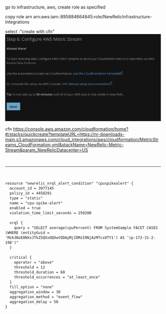 


go to infrastructure, aws, create role as specified

copy role arn
arn:aws:iam::895884664845:role/NewRelicInfrastructure-Integrations

select :"create with cfn"
![](Images/Pasted%20image%2020230620221541.png)


cfn
https://console.aws.amazon.com/cloudformation/home?#/stacks/quickcreate?templateURL=https://nr-downloads-main.s3.amazonaws.com/cloud_integrations/aws/cloudformation/MetricStreams_CloudFormation.yml&stackName=NewRelic-Metric-Stream&param_NewRelicDatacenter=US




<br/>

---

<br/>

``` 
resource "newrelic_nrql_alert_condition" "cpuspikealert" {
  account_id = 3977145
  policy_id = 4458291
  type = "static"
  name = "cpu-spike-alert"
  enabled = true
  violation_time_limit_seconds = 259200

  nrql {
    query = "SELECT average(cpuPercent) FROM SystemSample FACET CASES (WHERE (entityGuid = 'Mzk3NzE0NXxJTkZSQXxOQXwtODAyMjI0MzI0NjAzMTcxOTY1') AS 'ip-172-31-2-198')"
  }

  critical {
    operator = "above"
    threshold = 12
    threshold_duration = 60
    threshold_occurrences = "at_least_once"
  }
  fill_option = "none"
  aggregation_window = 30
  aggregation_method = "event_flow"
  aggregation_delay = 50
}


```